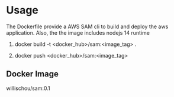 # Usage

The Dockerfile provide a AWS SAM cli to build and deploy the aws application.
Also, the the image includes nodejs 14 runtime

1. docker build -t <docker_hub>/sam:<image_tag> .

2. docker push <docker_hub>/sam:<image_tag>

## Docker Image

willischou/sam:0.1
